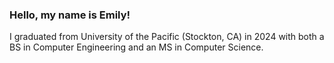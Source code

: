 ### Hello, my name is Emily!

I graduated from University of the Pacific (Stockton, CA) in 2024 with both a BS in Computer Engineering and an MS in Computer Science.
